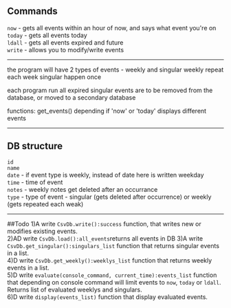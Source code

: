 ## Commands 

`now` - gets all events within an hour of now, and says what event you're on <br/>
`today` - gets all events today <br/>
`ldall` - gets all events expired and future <br/>
`write` - allows you to modify/write events <br/>

***

the program will have 2 types of events - weekly and singular
weekly repeat each week
singular happen once

each program run all expired singular events are to be removed from the database, or moved to a secondary database

functions:
get_events() depending if 'now' or 'today' displays different events

***

## DB structure
`id`<br/>
`name`<br/>
`date` - if event type is weekly, instead of date here is written weekday<br/>
`time` - time of event<br/>
`notes` - weekly notes get deleted after an occurrance<br/>
`type` - type of event - singular (gets deleted after occurrence) or weekly (gets repeated each weak)<br/>

***

##Todo
1)A write `CsvDb.write():success` function, that writes new or modifies existing events. <br/>
2)AD write `CsvDb.load():all_events`returns all events in DB
3)A write `CsvDb.get_singular():singulars_list` function that returns singular events in a list. <br/>
4)D write `CsvDb.get_weekly():weeklys_list` function that returns weekly events in a list.<br/>
5)D write `evaluate(console_command, current_time):events_list` function that depending on console command will limit events to `now`, `today` or
   `ldall`. Returns list of evaluated weeklys and singulars.<br/>
6)D write `display(events_list)` function that display evaluated events.